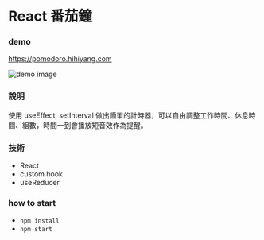 # React 番茄鐘

### demo

<a target="_blank" href="https://pomodoro.hihiyang.com">https://pomodoro.hihiyang.com</a>

![demo image](https://imgur.com/qkwxkWe.jpg)

### 說明
使用 useEffect, setInterval 做出簡單的計時器，可以自由調整工作時間、休息時間、組數，時間一到會播放短音效作為提醒。

### 技術
* React
* custom hook
* useReducer

### how to start

* `npm install`
* `npm start`